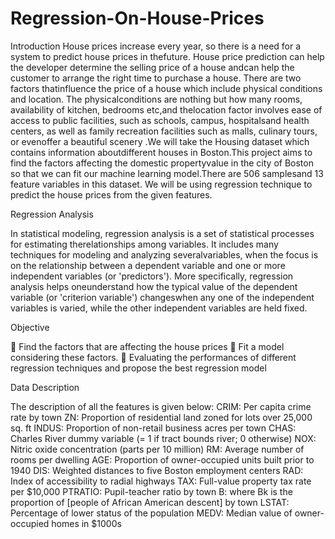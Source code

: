 # Regression-On-House-Prices
Introduction
House prices increase every year, so there is a need for a system to predict house prices in thefuture. House price prediction can help the developer determine the selling price of a house andcan help the customer to arrange the right time to purchase a house. There are two factors thatinfluence the price of a house which include physical conditions and location. The physicalconditions are nothing but how many rooms, availability of kitchen, bedrooms etc,and thelocation factor involves ease of access to public facilities, such as schools, campus, hospitalsand health centers, as well as family recreation facilities such as malls, culinary tours, or evenoffer a beautiful scenery .We will take the Housing dataset which contains information aboutdifferent houses in Boston.This project aims to find the factors affecting the domestic propertyvalue in the city of Boston so that we can fit our machine learning model.There are 506 samplesand 13 feature variables in this dataset. We will be using regression technique to predict the house prices from the given features.

Regression Analysis

In statistical modeling, regression analysis is a set of statistical processes for estimating therelationships among variables. It includes many techniques for modeling and analyzing severalvariables, when the focus is on the relationship between a dependent variable and one or
more independent variables (or 'predictors'). More specifically, regression analysis helps oneunderstand how the typical value of the dependent variable (or 'criterion variable') changeswhen any one of the independent variables is varied, while the other independent variables are held fixed.

Objective

 Find the factors that are affecting the house prices
 Fit a model considering these factors.
 Evaluating the performances of different regression techniques and propose the best regression model

Data Description

The description of all the features is given below:
CRIM: Per capita crime rate by town
ZN: Proportion of residential land zoned for lots over 25,000 sq. ft
INDUS: Proportion of non-retail business acres per town
CHAS: Charles River dummy variable (= 1 if tract bounds river; 0 otherwise)
NOX: Nitric oxide concentration (parts per 10 million)
RM: Average number of rooms per dwelling
AGE: Proportion of owner-occupied units built prior to 1940
DIS: Weighted distances to five Boston employment centers
RAD: Index of accessibility to radial highways
TAX: Full-value property tax rate per $10,000
PTRATIO: Pupil-teacher ratio by town
B: where Bk is the proportion of [people of African American descent] by town
LSTAT: Percentage of lower status of the population
MEDV: Median value of owner-occupied homes in $1000s
